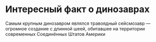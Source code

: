 # Интересный факт о динозаврах
Самым крупным динозавром являлся травоядный сейсмозавр — огромное создание с длинной шеей, обитавшее на территории современных Соединённых Штатов Америки
